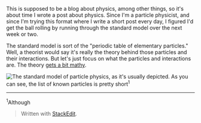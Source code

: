 This is supposed to be a blog about physics, among other things, so it's about time I wrote a post about physics. Since I'm a particle physicist, and since I'm trying this format where I write a short post every day, I figured I'd get the ball rolling by running through the standard model over the next week or two.

The standard model is sort of the "periodic table of elementary particles." Well, a theorist would say it's really the theory behind those particles and their interactions. But let's just focus on what the particles and interactions are. The theory [gets a bit mathy](https://tvtropes.org/pmwiki/pmwiki.php/Main/Understatement).

![The standard model of particle physics, as it's usually depicted.](https://upload.wikimedia.org/wikipedia/commons/0/00/Standard_Model_of_Elementary_Particles.svg)
As you can see, the list of known particles is pretty short<sup>1</sup>

---
<sup>1</sup>Although 

> Written with [StackEdit](https://stackedit.io/).
<!--stackedit_data:
eyJoaXN0b3J5IjpbMTQ4MzA1NTA2OCwtMTMwOTQ1MDAxNSwtMj
A3OTgzOTUwNCw2MTU5OTYwMjldfQ==
-->
